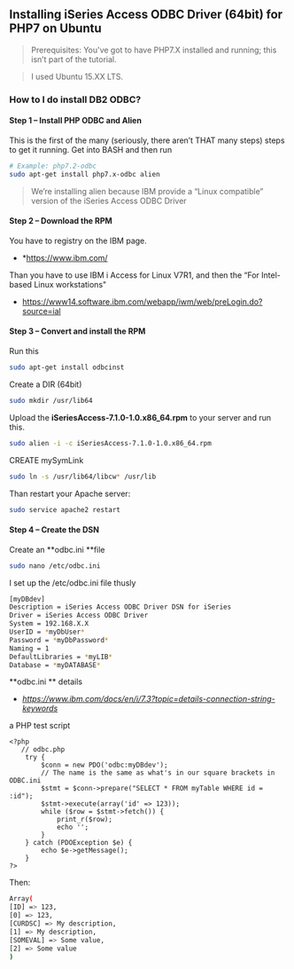 ## Installing iSeries Access ODBC Driver (64bit) for PHP7 on Ubuntu

> Prerequisites: You've got to have PHP7.X installed and running; this isn’t part of the tutorial.

> I used Ubuntu 15.XX LTS.

### How to I do install DB2 ODBC?

#### Step 1 – Install PHP ODBC and Alien
This is the first of the many (seriously, there aren’t THAT many steps) steps to get it running. Get into BASH and then run

```sh
# Example: php7.2-odbc
sudo apt-get install php7.x-odbc alien
```
> We’re installing alien because IBM provide a “Linux compatible” version of the iSeries Access ODBC Driver

#### Step 2 – Download the RPM

You have to registry on the IBM page.
- *https://www.ibm.com/

Than you have to use IBM i Access for Linux V7R1, and then the “For Intel-based Linux workstations"
- https://www14.software.ibm.com/webapp/iwm/web/preLogin.do?source=ial

#### Step 3 – Convert and install the RPM
Run this
```sh
sudo apt-get install odbcinst
```
Create a DIR (64bit)
```sh
sudo mkdir /usr/lib64
```
Upload the **iSeriesAccess-7.1.0-1.0.x86_64.rpm** to your server and run this.
```sh
sudo alien -i -c iSeriesAccess-7.1.0-1.0.x86_64.rpm
```
CREATE mySymLink
```sh
sudo ln -s /usr/lib64/libcw* /usr/lib
```
Than restart your Apache server:
```sh
sudo service apache2 restart
```
#### Step 4 – Create the DSN
Create an **odbc.ini **file
```sh
sudo nano /etc/odbc.ini
```
I set up the /etc/odbc.ini file thusly
```sh
[myDBdev]
Description = iSeries Access ODBC Driver DSN for iSeries
Driver = iSeries Access ODBC Driver
System = 192.168.X.X
UserID = *myDbUser*
Password = *myDbPassword*
Naming = 1
DefaultLibraries = *myLIB*
Database = *myDATABASE*
```
**odbc.ini ** details
- *https://www.ibm.com/docs/en/i/7.3?topic=details-connection-string-keywords*

a PHP test script

    <?php
       // odbc.php
		try {
			$conn = new PDO('odbc:myDBdev');
			// The name is the same as what's in our square brackets in ODBC.ini
			$stmt = $conn->prepare("SELECT * FROM myTable WHERE id = :id");
			$stmt->execute(array('id' => 123));
			while ($row = $stmt->fetch()) {
				print_r($row);
				echo '';
			}
		} catch (PDOException $e) {
			echo $e->getMessage();
		}
    ?>
    
Then:
```sh
Array(
[ID] => 123,
[0] => 123,
[CURDSC] => My description,
[1] => My description,
[SOMEVAL] => Some value,
[2] => Some value
)
```
